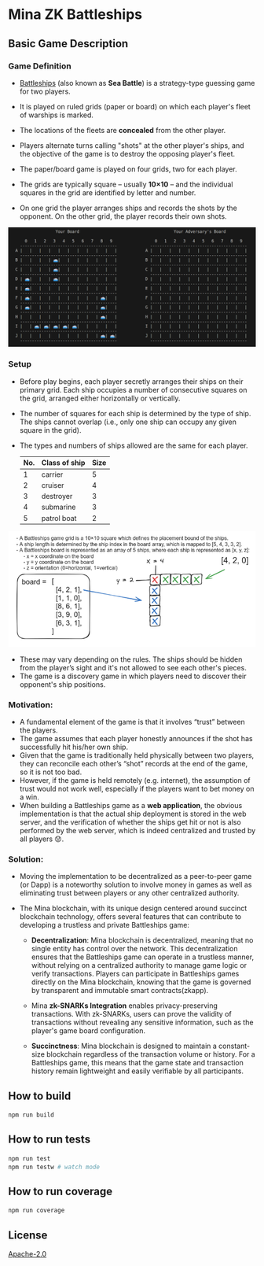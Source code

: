 # Mina ZK Battleships

## Basic Game Description


### Game Definition

- [Battleships](https://en.wikipedia.org/wiki/Battleship_(game)) (also known as **Sea Battle**) is a strategy-type guessing game for two players.
- It is played on ruled grids (paper or board) on which each player's fleet of warships is marked.
- The locations of the fleets are **concealed** from the other player.
- Players alternate turns calling "shots" at the other player's ships, and the objective of the game is to destroy the opposing player's fleet.

- The paper/board game is played on four grids, two for each player.

- The grids are typically square – usually **10×10** – and the individual squares in the grid are identified by letter and number.

- On one grid the player arranges ships and records the shots by the opponent. On the other grid, the player records their own shots.

![alt text](./images/battleships-board.png)

### Setup 
- Before play begins, each player secretly arranges their ships on their primary grid. Each ship occupies a number of consecutive squares on the grid, arranged either horizontally or vertically.
- The number of squares for each ship is determined by the type of ship. The ships cannot overlap (i.e., only one ship can occupy any given square in the grid).
- The types and numbers of ships allowed are the same for each player.
    
    | No. | Class of ship | Size |
    | --- | ---           | ---  |
    | 1   | carrier       | 5    |
    | 2   | cruiser       | 4    |
    | 3   | destroyer     | 3    |
    | 4   | submarine     | 3    |
    | 5   | patrol  boat  | 2    |

![alt text](./images/ship-placement.png)

- These may vary depending on the rules. The ships should be hidden from the player’s sight and it's not allowed to see each other's pieces.
- The game is a discovery game in which players need to discover their opponent's ship positions.

### Motivation:
- A fundamental element of the game is that it involves “trust” between the players.
- The game assumes that each player honestly announces if the shot has successfully hit his/her own ship.
- Given that the game is traditionally held physically between two players, they can reconcile each other’s “shot” records at the end of the game, so it is not too bad.
- However, if the game is held remotely (e.g. internet), the assumption of trust would not work well, especially if the players want to bet money on a win.
- When building a Battleships game as a **web application**, the obvious implementation is that the actual ship deployment is stored in the web server, and the verification of whether the ships get hit or not is also performed by the web server, which is indeed centralized and trusted by all players 😟.

### Solution:
- Moving the implementation to be decentralized as a peer-to-peer game (or Dapp) is a noteworthy solution to involve money in games as well as eliminating trust between players or any other centralized authority.

- The Mina blockchain, with its unique design centered around succinct blockchain technology, offers several features that can contribute to developing a trustless and private Battleships game:
    - **Decentralization**: Mina blockchain is decentralized, meaning that no single entity has control over the network. This decentralization ensures that the Battleships game can operate in a trustless manner, without relying on a centralized authority to manage game logic or verify transactions. Players can participate in Battleships games directly on the Mina blockchain, knowing that the game is governed by transparent and immutable smart contracts(zkapp).

    - Mina **zk-SNARKs Integration** enables privacy-preserving transactions. With zk-SNARKs, users can prove the validity of transactions without revealing any sensitive information, such as the player's game board configuration.

    - **Succinctness**: Mina blockchain is designed to maintain a constant-size blockchain regardless of the transaction volume or history. For a Battleships game, this means that the game state and transaction history remain lightweight and easily verifiable by all participants.


## How to build

```sh
npm run build
```

## How to run tests
```sh
npm run test
npm run testw # watch mode
```

## How to run coverage

```sh
npm run coverage
```

## License

[Apache-2.0](LICENSE)
